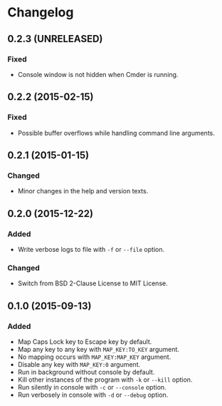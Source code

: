 Changelog
=========

0.2.3 (UNRELEASED)
------------------
### Fixed
- Console window is not hidden when Cmder is running.

0.2.2 (2015-02-15)
------------------
### Fixed
- Possible buffer overflows while handling command line arguments.

0.2.1 (2015-01-15)
------------------
### Changed
- Minor changes in the help and version texts.

0.2.0 (2015-12-22)
------------------
### Added
- Write verbose logs to file with `-f` or `--file` option.

### Changed
- Switch from BSD 2-Clause License to MIT License.

0.1.0 (2015-09-13)
------------------
### Added
- Map Caps Lock key to Escape key by default.
- Map any key to any key with `MAP_KEY:TO_KEY` argument.
- No mapping occurs with `MAP_KEY:MAP_KEY` argument.
- Disable any key with `MAP_KEY:0` argument.
- Run in background without console by default.
- Kill other instances of the program with `-k` or `--kill` option.
- Run silently in console with `-c` or `--console` option.
- Run verbosely in console with `-d` or `--debug` option.
